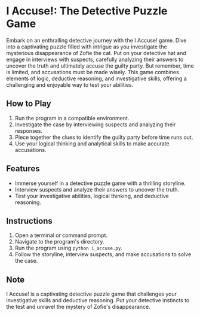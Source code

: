 # I Accuse!: The Detective Puzzle Game

Embark on an enthralling detective journey with the I Accuse! game. Dive into a captivating puzzle filled with intrigue as you investigate the mysterious disappearance of Zofie the cat. Put on your detective hat and engage in interviews with suspects, carefully analyzing their answers to uncover the truth and ultimately accuse the guilty party. But remember, time is limited, and accusations must be made wisely. This game combines elements of logic, deductive reasoning, and investigative skills, offering a challenging and enjoyable way to test your abilities.

## How to Play

1. Run the program in a compatible environment.
2. Investigate the case by interviewing suspects and analyzing their responses.
3. Piece together the clues to identify the guilty party before time runs out.
4. Use your logical thinking and analytical skills to make accurate accusations.

## Features

- Immerse yourself in a detective puzzle game with a thrilling storyline.
- Interview suspects and analyze their answers to uncover the truth.
- Test your investigative abilities, logical thinking, and deductive reasoning.

## Instructions

1. Open a terminal or command prompt.
2. Navigate to the program's directory.
3. Run the program using `python i_accuse.py`.
4. Follow the storyline, interview suspects, and make accusations to solve the case.

## Note

I Accuse! is a captivating detective puzzle game that challenges your investigative skills and deductive reasoning. Put your detective instincts to the test and unravel the mystery of Zofie's disappearance.
